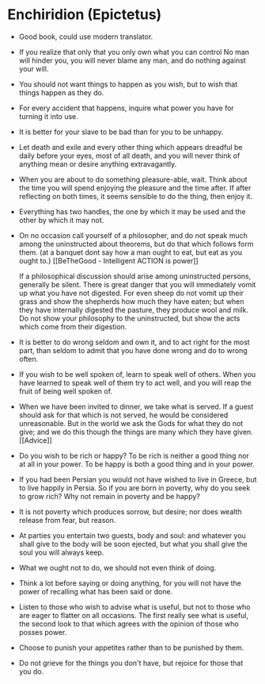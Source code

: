 # Enchiridion  (Epictetus)

- Good book, could use modern translator.

- If you realize that only that you only own what you can control
  No man will hinder you, you will never blame any man, and do nothing against your will.

- You should not want things to happen as you wish, but to wish that things happen as they do.

- For every accident that happens, inquire what power you have for turning it into use.

- It is better for your slave to be bad than for you to be unhappy.

- Let death and exile and every other thing which appears dreadful be daily before your eyes, most of all death, and you will never think of anything mean or desire anything extravagantly.

- When you are about to do something pleasure-able, wait.
  Think about the time you will spend enjoying the pleasure and the time after.
  If after reflecting on both times, it seems sensible to do the thing, then enjoy it.

- Everything has two handles, the one by which it may be used and the other by which it may not.

- On no occasion call yourself of a philosopher, and do not speak much among the uninstructed about theorems, but do that which follows form them.
  (at a banquet dont say how a man ought to eat, but eat as you ought to.) [[BeTheGood - Intelligent ACTION is power]]

  If a philosophical discussion should arise among uninstructed persons, generally be silent.
  There is great danger that you will immediately vomit up what you have not digested.
  For even sheep do not vomit up their grass and show the shepherds how much they have eaten; but when they have internally digested the pasture, they produce wool and milk.
  Do not show your philosophy to the uninstructed, but show the acts which come from their digestion.

- It is better to do wrong seldom and own it, and to act right for the most part, than seldom to admit that you have done wrong and do to wrong often.

- If you wish to be well spoken of, learn to speak well of others.
  When you have learned to speak well of them try to act well, and you will reap the fruit of being well spoken of.

- When we have been invited to dinner, we take what is served.
  If a guest should ask for that which is not served, he would be considered unreasonable.
  But in the world we ask the Gods for what they do not give; and we do this though the things are many which they have given.
  [[Advice]]

- Do you wish to be rich or happy?
  To be rich is neither a good thing nor at all in your power.
  To be happy is both a good thing and in your power.

- If you had been Persian you would not have wished to live in Greece, but to live happily in Persia.
  So if you are born in poverty, why do you seek to grow rich? Why not remain in poverty and be happy?

- It is not poverty which produces sorrow, but desire; nor does wealth release from fear, but reason.

- At parties you entertain two guests, body and soul: and whatever you shall give to the body will be soon ejected, but what you shall give the soul you will always keep.

- What we ought not to do, we should not even think of doing.

- Think a lot before saying or doing anything, for you will not have the power of recalling what has been said or done.

- Listen to those who wish to advise what is useful, but not to those who are eager to flatter on all occasions.
  The first really see what is useful, the second look to that which agrees with the opinion of those who posses power.

- Choose to punish your appetites rather than to be punished by them.

- Do not grieve for the things you don't have, but rejoice for those that you do.


